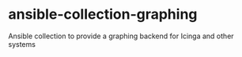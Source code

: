 # ansible-collection-graphing
Ansible collection to provide a graphing backend for Icinga and other systems
